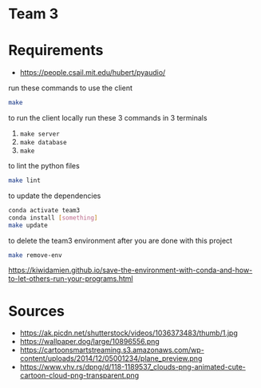# Team 3

# Requirements

-   https://people.csail.mit.edu/hubert/pyaudio/

run these commands to use the client

```sh
make
```

to run the client locally run these 3 commands in 3 terminals

1. `make server`
2. `make database`
3. `make`

to lint the python files

```sh
make lint
```

to update the dependencies

```sh
conda activate team3
conda install [something]
make update
```

to delete the team3 environment after you are done with this project

```sh
make remove-env
```

https://kiwidamien.github.io/save-the-environment-with-conda-and-how-to-let-others-run-your-programs.html

# Sources

-   https://ak.picdn.net/shutterstock/videos/1036373483/thumb/1.jpg
-   https://wallpaper.dog/large/10896556.png
-   https://cartoonsmartstreaming.s3.amazonaws.com/wp-content/uploads/2014/12/05001234/plane_preview.png
-   https://www.vhv.rs/dpng/d/118-1189537_clouds-png-animated-cute-cartoon-cloud-png-transparent.png
